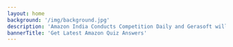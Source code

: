 ```yaml
---
layout: home
background: '/img/background.jpg'
description: 'Amazon India Conducts Competition Daily and Gerasoft will updated all competition daily. You can find various offers and Amazon Quiz Answers'
bannerTitle: 'Get Latest Amazon Quiz Answers'
---
```

